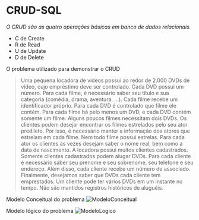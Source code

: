 # CRUD-SQL
*O CRUD são as quatro operações básicas em banco de dados relacionais.* 

* C de Create 
* R de Read
* U de Update
* D de Delete

O problema utilizado para demonstrar o CRUD
> Uma pequena locadora de vídeos possui ao redor de 2.000 DVDs de vídeo, cujo empréstimo deve ser controlado. 
> Cada DVD possui um número. Para cada filme, é necessário saber seu título e sua categoria (comédia, drama, aventura, …). 
> Cada filme recebe um identificador próprio. Para cada DVD é controlado que filme ele contém. 
> Para cada filme há pelo menos um DVD, e cada DVD contém somente um filme. Alguns poucos filmes necessitam dois DVDs. 
> Os clientes podem desejar encontrar os filmes estrelados pelo seu ator predileto. 
> Por isso, é necessário manter a informação dos atores que estrelam em cada filme. 
> Nem todo filme possui estrelas. Para cada ator os clientes às vezes desejam saber o nome real, bem como a data de nascimento. 
> A locadora possui muitos clientes cadastrados. Somente clientes cadastrados podem alugar DVDs. 
> Para cada cliente é necessário saber seu prenome e seu sobrenome, seu telefone e seu endereço. Além disso, cada cliente recebe um número de associado. 
> Finalmente, desejamos saber que DVDs cada cliente tem emprestados. Um cliente pode ter vários DVDs em um instante no tempo. 
> Não são mantidos registros históricos de aluguéis.

Modelo Conceitual do problema
![ModeloConceitual](https://user-images.githubusercontent.com/64327735/116547162-ec850c00-a8c8-11eb-86aa-4aca02152cf3.jpg)

Modelo lógico do problema
![ModeloLogico](https://user-images.githubusercontent.com/64327735/116547399-34a42e80-a8c9-11eb-945a-028cf7a0950d.jpg)





